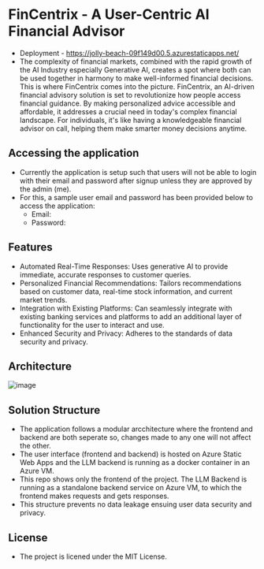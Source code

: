 # FinCentrix - A User-Centric AI Financial Advisor
- Deployment - https://jolly-beach-09f149d00.5.azurestaticapps.net/
- The complexity of financial markets, combined with the rapid growth of the AI Industry especially Generative AI, creates a spot where both can be used together in harmony to make well-informed financial decisions. This is where FinCentrix comes into the picture. FinCentrix, an AI-driven financial advisory solution is set to revolutionize how people access financial guidance. By making personalized advice accessible and affordable, it addresses a crucial need in today's complex financial landscape. For individuals, it's like having a knowledgeable financial advisor on call, helping them make smarter money decisions anytime. 

## Accessing the application
- Currently the application is setup such that users will not be able to login with their email and password after signup unless they are approved by the admin (me).
- For this, a sample user email and password has been provided below to access the application:
  - Email:
  - Password:

## Features
- Automated Real-Time Responses: Uses generative AI to provide immediate, accurate responses to customer queries.
- Personalized Financial Recommendations: Tailors recommendations based on customer data, real-time stock information, and current market trends.
- Integration with Existing Platforms: Can seamlessly integrate with existing banking services and platforms to add an additional layer of functionality for the user to interact and use.
- Enhanced Security and Privacy: Adheres to the standards of data security and privacy.

## Architecture
![image](https://github.com/user-attachments/assets/cd513ed1-3039-4ea6-9774-b60774f8ab5a)

## Solution Structure
- The application follows a modular arcchitecture where the frontend and backend are both seperate so, changes made to any one will not affect the other.
- The user interface (frontend and backend) is hosted on Azure Static Web Apps and the LLM backend is running as a docker container in an Azure VM.
- This repo shows only the frontend of the project. The LLM Backend is running as a standalone backend service on Azure VM, to which the frontend makes requests and gets responses.
- This structure prevents no data leakage ensuing user data security and privacy.

## License
- The project is licened under the MIT License.
